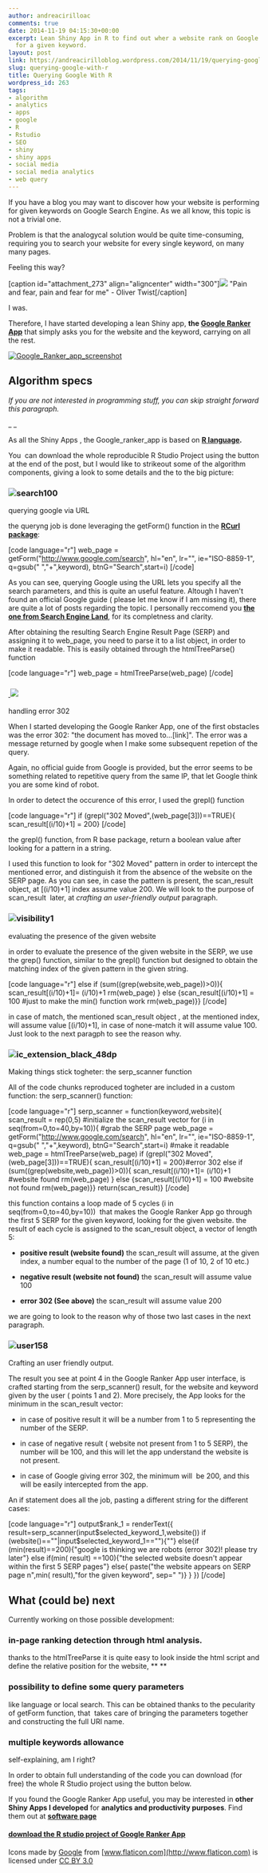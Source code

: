 ```yaml
---
author: andreacirilloac
comments: true
date: 2014-11-19 04:15:30+00:00
excerpt: Lean Shiny App in R to find out wher a website rank on Google Search Engine
  for a given keyword.
layout: post
link: https://andreacirilloblog.wordpress.com/2014/11/19/querying-google-with-r/
slug: querying-google-with-r
title: Querying Google With R
wordpress_id: 263
tags:
- algorithm
- analytics
- apps
- google
- R
- Rstudio
- SEO
- shiny
- shiny apps
- social media
- social media analytics
- web query
---
```


If you have a blog you may want to discover how your website is performing for given keywords on Google Search Engine. As we all know, this topic is not a trivial one.







Problem is that the analogycal solution would be quite time-consuming, requiring you to search your website for every single keyword, on many many pages.







Feeling this way?









[caption id="attachment_273" align="aligncenter" width="300"][![](https://andreacirilloblog.files.wordpress.com/2014/11/pain_el-bibliomata-e1415634103336.jpg?w=300)](https://www.flickr.com/photos/fdctsevilla/3986993934/in/photolist-7yt67z-75jooJ-8csRbm-8cpv3n-7yt69v-7yt4VV-83yhRB-838qAL-7yt5Le-7ywTEw) "Pain and fear, pain and fear for me" - Oliver Twist[/caption]









I was.





<!-- more -->


Therefore, I have started developing a lean Shiny app, **the [Google Ranker App](https://andreacirillo.shinyapps.io/google_ranker_app)** that simply asks you for the website and the keyword, carrying on all the rest.







[![Google_Ranker_app_screenshot](https://andreacirilloblog.files.wordpress.com/2014/11/google_ranker_app_screenshot.png?w=300)](https://andreacirillo.shinyapps.io/google_ranker_app/)







## **Algorithm specs**




_If you are not interested in programming stuff, you can skip straight forward this paragraph._




_ _




As all the Shiny Apps , the Google_ranker_app is based on **[R language](http://www.r-project.org/).**







You  can download the whole reproducible R Studio Project using the button at the end of the post, but I would like to strikeout some of the algorithm components, giving a look to some details and the to the big picture:







### ![search100](https://andreacirilloblog.files.wordpress.com/2014/11/search100.png?w=300)
querying google via URL






the queryng job is done leveraging the getForm() function in the **[RCurl package](http://www.omegahat.org/RCurl/)**:








[code language="r"]
web_page = getForm("http://www.google.com/search", hl="en", lr="",
ie="ISO-8859-1", q=gsub(" ","+",keyword), btnG="Search",start=i)
[/code]



As you can see, querying Google using the URL lets you specify all the search parameters, and this is quite an useful feature. Altough I haven't found an official Google guide ( please let me know if I am missing it), there are quite a lot of posts regarding the topic. I personally reccomend you **[the one from Search Engine Land](http://searchengineland.com/google-power-user-tips-serp-url-parameters-49736)**, for its completness and clarity.







After obtaining the resulting Search Engine Result Page (SERP) and assigning it to web_page, you need to parse it to a list object, in order to make it readable. This is easily obtained through the htmlTreeParse() function






[code language="r"]
web_page = htmlTreeParse(web_page)
[/code]






### [ ](https://andreacirilloblog.files.wordpress.com/2014/11/search100.png)![](https://andreacirilloblog.files.wordpress.com/2014/11/virtual2-e1415699518337.png)
handling error 302







When I started developing the Google Ranker App, one of the first obstacles was the error 302: "the document has moved to...[link]". The error was a message returned by google when I make some subsequent repetion of the query.







Again, no official guide from Google is provided, but the error seems to be something related to repetitive query from the same IP, that let Google think you are some kind of robot.







In order to detect the occurence of this error, I used the grepl() function



[code language="r"]
if (grepl("302 Moved",(web_page[3]))==TRUE){
scan_result[(i/10)+1] = 200}
[/code]



the grepl() function, from R base package, return a boolean value after looking for a pattern in a string.




I used this function to look for "302 Moved" pattern in order to intercept the mentioned error, and distinguish it from the absence of the website on the SERP page.
As you can see, in case the pattern is present, the scan_result object, at [(i/10)+1] index assume value 200. We will look to the purpose of scan_result  later, at _crafting an user-friendly output_ paragraph.







### ![visibility1](https://andreacirilloblog.files.wordpress.com/2014/11/visibility1-e1415699646701.png?w=75&h=75&crop=1)
evaluating the presence of the given website







in order to evaluate the presence of the given website in the SERP, we use the grep() function, similar to the grepl() function but designed to obtain the matching index of the given pattern in the given string.



[code language="r"]
else if (sum((grep(website,web_page))>0)){
scan_result[(i/10)+1]= (i/10)+1
rm(web_page) }
else
{scan_result[(i/10)+1] = 100 #just to make the min() function work
rm(web_page)}}
[/code]



in case of match, the mentioned scan_result object , at the mentioned index, will assume value [(i/10)+1], in case of none-match it will assume value 100. Just look to the next paragph to see the reason why.







### ![ic_extension_black_48dp](https://andreacirilloblog.files.wordpress.com/2014/11/ic_extension_black_48dp-e1415715636345.png)
Making things stick togheter: the serp_scanner function




All of the code chunks reproduced togheter are included in a custom function: the serp_scanner() function:



[code language="r"]
serp_scanner = function(keyword,website){
scan_result = rep(0,5) #initialize the scan_result vector
for (i in seq(from=0,to=40,by=10)){
#grab the SERP page
web_page = getForm("http://www.google.com/search", hl="en", lr="",
ie="ISO-8859-1", q=gsub(" ","+",keyword), btnG="Search",start=i)
#make it readable
web_page = htmlTreeParse(web_page)
if (grepl("302 Moved",(web_page[3]))==TRUE){
scan_result[(i/10)+1] = 200}#error 302
else if (sum((grep(website,web_page))>0)){
scan_result[(i/10)+1]= (i/10)+1 #website found
rm(web_page) }
else
{scan_result[(i/10)+1] = 100 #website not found
rm(web_page)}}
return(scan_result)}
[/code]






this function contains a loop made of 5 cycles (i in seq(from=0,to=40,by=10))  that makes the Google Ranker App go through the first 5 SERP for the given keyword, looking for the given website.
the result of each cycle is assigned to the scan_result object, a vector of length 5:





	
  * **positive result (website found)** the scan_result will assume, at the given index, a number equal to the number of the page (1 of 10, 2 of 10 etc.)

	
  * **negative result (website not found)** the scan_result will assume value 100

	
  * **error 302 (See above)** the scan_result will assume value 200


we are going to look to the reason why of those two last cases in the next paragraph.


### ![user158](https://andreacirilloblog.files.wordpress.com/2014/11/user158-e1415699777761.png)
Crafting an user friendly output.







The result you see at point 4 in the Google Ranker App user interface, is crafted starting from the serp_scanner() result, for the website and keyword given by the user ( points 1 and 2).
More precisely, the App looks for the minimum in the scan_result vector:








	
  * in case of positive result it will be a number from 1 to 5 representing the number of the SERP.

	
  * in case of negative result ( website not present from 1 to 5 SERP), the number will be 100, and this will let the app understand the website is not present.

	
  * in case of Google giving error 302, the minimum will  be 200, and this will be easily intercepted from the app.







An if statement does all the job, pasting a different string for the different cases:



[code language="r"]
output$rank_1 = renderText({
result=serp_scanner(input$selected_keyword_1,website())
if (website()==""|input$selected_keyword_1==""){""}
else{if (min(result)==200){"google is thinking we are robots (error 302)! please try later"}
else if(min( result) ==100){"the selected website doesn't appear within the first 5 SERP pages"}
else{ paste("the website appears on SERP page n",min( result),"for the given keyword", sep=" ")}
}
})
[/code]



## **What (could be) next**







Currently working on those possible development:







### **in-page ranking detection through html analysis.**




thanks to the htmlTreeParse it is quite easy to look inside the html script and define the relative position for the website, ** **




### **possibility to define some query parameters**




like language or local search. This can be obtained thanks to the pecularity of getForm function, that  takes care of bringing the parameters together and constructing the full URI name.







### **multiple keywords allowance**




self-explaining, am I right?







In order to obtain full understanding of the code you can download (for free) the whole R Studio project using the button below.







If you found the Google Ranker App useful, you may be interested in **other Shiny Apps I developed** for **analytics and productivity purposes**. Find them out at **[software page](https://andreacirilloblog.wordpress.com/software/)**




#### [download the R studio project of Google Ranker App](http://www.evernote.com/l/AFx1mdH7u7NJSY2i95RwVbIXfCEff04MjBE/)







Icons made by [Google](http://www.google.com) from [www.flaticon.com](http://www.flaticon.com) is licensed under [CC BY 3.0](http://creativecommons.org/licenses/by/3.0/)
